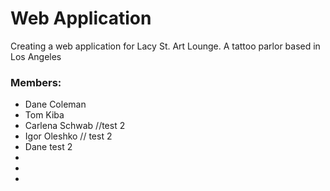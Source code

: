 # Web Application
  Creating a web application for Lacy St. Art Lounge. A tattoo parlor based in Los Angeles


### Members:
- Dane Coleman
- Tom Kiba
- Carlena Schwab //test 2
- Igor Oleshko // test 2
- Dane test 2
-
-
-
